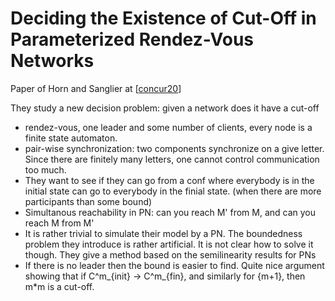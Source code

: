 # Deciding the Existence of Cut-Off in Parameterized Rendez-Vous Networks

Paper of Horn and Sanglier at [[concur20]]

They study a new decision problem: given a network does it have a cut-off
* rendez-vous, one leader and some number of clients, every node is a finite state automaton.
* pair-wise synchronization: two components synchronize on a give letter.
	Since there are finitely many letters, one cannot control communication
	too much.
* They want to see if they can go from a conf where everybody is in the
	initial state can go to everybody in the finial state. (when there are
	more participants than some bound)
* Simultanous reachability in PN: can you reach M' from M, and can you reach
	M from M'
* It is rather trivial to simulate their model by a PN. The boundedness
	problem they introduce is rather artificial. It is not clear how to solve
	it though. They give a method based on the semilinearity results for PNs
* If there is no leader then the bound is easier to find. Quite nice
	argument showing that if C^m_{init} -> C^m_{fin}, and similarly for {m+1},
	then m*m is a cut-off. 

[//begin]: # "Autogenerated link references for markdown compatibility"
[concur20]: concur20 "CONCUR20"
[//end]: # "Autogenerated link references"